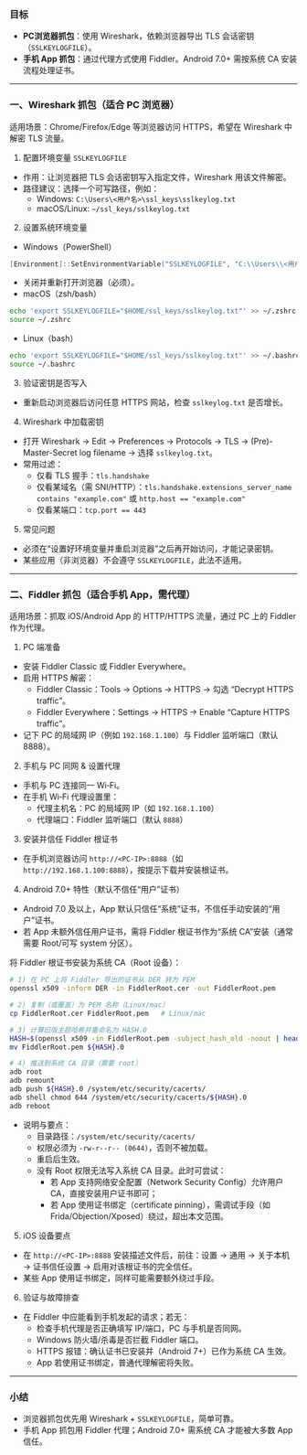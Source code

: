 ### 目标
- **PC浏览器抓包**：使用 Wireshark，依赖浏览器导出 TLS 会话密钥（`SSLKEYLOGFILE`）。
- **手机 App 抓包**：通过代理方式使用 Fiddler。Android 7.0+ 需按系统 CA 安装流程处理证书。

---

### 一、Wireshark 抓包（适合 PC 浏览器）
适用场景：Chrome/Firefox/Edge 等浏览器访问 HTTPS，希望在 Wireshark 中解密 TLS 流量。

1) 配置环境变量 `SSLKEYLOGFILE`
- 作用：让浏览器把 TLS 会话密钥写入指定文件，Wireshark 用该文件解密。
- 路径建议：选择一个可写路径，例如：
  - Windows: `C:\Users\<用户名>\ssl_keys\sslkeylog.txt`
  - macOS/Linux: `~/ssl_keys/sslkeylog.txt`

2) 设置系统环境变量
- Windows（PowerShell）
```powershell
[Environment]::SetEnvironmentVariable("SSLKEYLOGFILE", "C:\\Users\\<用户名>\\ssl_keys\\sslkeylog.txt", "User")
```
  - 关闭并重新打开浏览器（必须）。
- macOS（zsh/bash）
```bash
echo 'export SSLKEYLOGFILE="$HOME/ssl_keys/sslkeylog.txt"' >> ~/.zshrc
source ~/.zshrc
```
- Linux（bash）
```bash
echo 'export SSLKEYLOGFILE="$HOME/ssl_keys/sslkeylog.txt"' >> ~/.bashrc
source ~/.bashrc
```

3) 验证密钥是否写入
- 重新启动浏览器后访问任意 HTTPS 网站，检查 `sslkeylog.txt` 是否增长。

4) Wireshark 中加载密钥
- 打开 Wireshark → Edit → Preferences → Protocols → TLS → (Pre)-Master-Secret log filename → 选择 `sslkeylog.txt`。
- 常用过滤：
  - 仅看 TLS 握手：`tls.handshake`
  - 仅看某域名（需 SNI/HTTP）：`tls.handshake.extensions_server_name contains "example.com"` 或 `http.host == "example.com"`
  - 仅看某端口：`tcp.port == 443`

5) 常见问题
- 必须在“设置好环境变量并重启浏览器”之后再开始访问，才能记录密钥。
- 某些应用（非浏览器）不会遵守 `SSLKEYLOGFILE`，此法不适用。

---

### 二、Fiddler 抓包（适合手机 App，需代理）
适用场景：抓取 iOS/Android App 的 HTTP/HTTPS 流量，通过 PC 上的 Fiddler 作为代理。

1) PC 端准备
- 安装 Fiddler Classic 或 Fiddler Everywhere。
- 启用 HTTPS 解密：
  - Fiddler Classic：Tools → Options → HTTPS → 勾选 “Decrypt HTTPS traffic”。
  - Fiddler Everywhere：Settings → HTTPS → Enable “Capture HTTPS traffic”。
- 记下 PC 的局域网 IP（例如 `192.168.1.100`）与 Fiddler 监听端口（默认 8888）。

2) 手机与 PC 同网 & 设置代理
- 手机与 PC 连接同一 Wi‑Fi。
- 在手机 Wi‑Fi 代理设置里：
  - 代理主机名：PC 的局域网 IP（如 `192.168.1.100`）
  - 代理端口：Fiddler 监听端口（默认 `8888`）

3) 安装并信任 Fiddler 根证书
- 在手机浏览器访问 `http://<PC-IP>:8888`（如 `http://192.168.1.100:8888`），按提示下载并安装根证书。

4) Android 7.0+ 特性（默认不信任“用户”证书）
- Android 7.0 及以上，App 默认只信任“系统”证书，不信任手动安装的“用户”证书。
- 若 App 未额外信任用户证书，需将 Fiddler 根证书作为“系统 CA”安装（通常需要 Root/可写 system 分区）。

将 Fiddler 根证书安装为系统 CA（Root 设备）：
```bash
# 1) 在 PC 上将 Fiddler 导出的证书从 DER 转为 PEM
openssl x509 -inform DER -in FiddlerRoot.cer -out FiddlerRoot.pem

# 2) 复制（或覆盖）为 PEM 名称（Linux/mac）
cp FiddlerRoot.cer FiddlerRoot.pem   # Linux/mac

# 3) 计算旧版主题哈希并重命名为 HASH.0
HASH=$(openssl x509 -in FiddlerRoot.pem -subject_hash_old -noout | head -n1)
mv FiddlerRoot.pem ${HASH}.0

# 4) 推送到系统 CA 目录（需要 root）
adb root
adb remount
adb push ${HASH}.0 /system/etc/security/cacerts/
adb shell chmod 644 /system/etc/security/cacerts/${HASH}.0
adb reboot
```
- 说明与要点：
  - 目录路径：`/system/etc/security/cacerts/`
  - 权限必须为 `-rw-r--r-- (0644)`，否则不被加载。
  - 重启后生效。
  - 没有 Root 权限无法写入系统 CA 目录。此时可尝试：
    - 若 App 支持网络安全配置（Network Security Config）允许用户 CA，直接安装用户证书即可；
    - 若 App 使用证书绑定（certificate pinning），需调试手段（如 Frida/Objection/Xposed）绕过，超出本文范围。

5) iOS 设备要点
- 在 `http://<PC-IP>:8888` 安装描述文件后，前往：设置 → 通用 → 关于本机 → 证书信任设置 → 启用对该根证书的完全信任。
- 某些 App 使用证书绑定，同样可能需要额外绕过手段。

6) 验证与故障排查
- 在 Fiddler 中应能看到手机发起的请求；若无：
  - 检查手机代理是否正确填写 IP/端口，PC 与手机是否同网。
  - Windows 防火墙/杀毒是否拦截 Fiddler 端口。
  - HTTPS 报错：确认证书已安装并（Android 7+）已作为系统 CA 生效。
  - App 若使用证书绑定，普通代理解密将失败。

---

### 小结
- 浏览器抓包优先用 Wireshark + `SSLKEYLOGFILE`，简单可靠。
- 手机 App 抓包用 Fiddler 代理；Android 7.0+ 需系统 CA 才能被大多数 App 信任。


